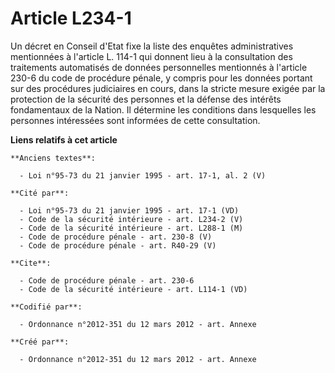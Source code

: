 # Article L234-1

Un décret en Conseil d'Etat fixe la liste des enquêtes administratives mentionnées à l'article L. 114-1 qui donnent lieu à la
consultation des traitements automatisés de données personnelles mentionnés à l'article 230-6 du code de procédure pénale, y
compris pour les données portant sur des procédures judiciaires en cours, dans la stricte mesure exigée par la protection de
la sécurité des personnes et la défense des intérêts fondamentaux de la Nation. Il détermine les conditions dans lesquelles
les personnes intéressées sont informées de cette consultation.

**Liens relatifs à cet article**

	**Anciens textes**:

	  - Loi n°95-73 du 21 janvier 1995 - art. 17-1, al. 2 (V)

	**Cité par**:

	  - Loi n°95-73 du 21 janvier 1995 - art. 17-1 (VD)
	  - Code de la sécurité intérieure - art. L234-2 (V)
	  - Code de la sécurité intérieure - art. L288-1 (M)
	  - Code de procédure pénale - art. 230-8 (V)
	  - Code de procédure pénale - art. R40-29 (V)

	**Cite**:

	  - Code de procédure pénale - art. 230-6
	  - Code de la sécurité intérieure - art. L114-1 (VD)

	**Codifié par**:

	  - Ordonnance n°2012-351 du 12 mars 2012 - art. Annexe

	**Créé par**:

	  - Ordonnance n°2012-351 du 12 mars 2012 - art. Annexe
